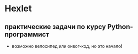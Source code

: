 # Hexlet
## практические задачи по курсу Python-программист

* возможно велосипед или онвог-код, но это начало!
